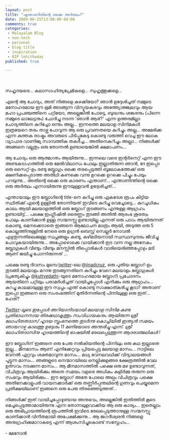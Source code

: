 ```yaml
---
layout: post
title: "എന്താണിതിന്റെ ഒക്കെ അര്‍ത്ഥം?"
date: 2009-06-25T13:08:00-04:00
comments: true
categories:
 - Malayalam Blog
 - non-tech
 - personal
 - blog title
 - inspiration
 - RIP lohithadas
published: true

---
```


<div class='post'>
<br /><br />സഹൃദയരെ... കലാസാഹിത്യപ്രേമികളെ... സുഹൃത്തുക്കളെ...<br /><br />എന്റെ ആ ചോദ്യം,  അത് നിങ്ങളെ കുഴക്കിയോ? ഞാന്‍ ഉദ്ദേശിച്ചത് നമ്മുടെ മനോഹരമായ ഈ ഭൂമി അടങ്ങുന്ന വിസ്മയകരവും അത്ത്യോജ്ജ്വലവും ആയ മഹാ പ്രപഞ്ചത്തിനെ പറ്റിയോ, അല്ലെങ്കില്‍ പോട്ടെ, ബുദ്ധനും ശങ്കരനും (പിന്നെ നമ്മുടെ ലാലേട്ടനും) ചോദിച്ചു നടന്ന 'ഞാന്‍ ആര്?' എന്ന ഉത്തരമില്ലാ ചോദ്യത്തിനെ കുറിച്ചോ ഒന്നും അല്ല... ഇന്നത്തെ മലയാള സിനിമകള്‍ ഇത്രയേറെ തരം താഴ്ന്നു പോവുന്ന ആ ഒരു പ്രവണതയെ കുറിച്ചും അല്ല... അമേരിക്ക എന്ന കുത്തക രാഷ്ട്രം അവരുടെ പിടിപ്പുകേടു കൊണ്ടു വരുത്തി വെച്ച ഈ ലോക വ്യാപാര വാണിജ്യ സാമ്പത്തിക തകര്‍ച്ച... അതിനെകുറിച്ചും അല്ലാ... നിങ്ങള്‍ക്ക്‌ അങ്ങനെ വല്ലതും ഒരു തോന്നല്‍ ഉണ്ടായെങ്കില്‍ ക്ഷമാപണം...<br /><br />ആ ചോദ്യം ഒരു ആത്മഗതം ആയിരുന്നു... ഇന്നലെ വരെ ഇന്റര്‍നെറ്റ് എന്ന ഈ അണ്ടകടാഹത്തില്‍ ഒരു മേല്‍വിലാസം പോലും ഇല്ലാതിരുന്ന ഞാന്‍, ദേ ഇപ്പൊ ഒരു സൈറ്റ്-ഉം രണ്ടു ബ്ലോഗും ഒക്കെ തരപ്പെടുത്തി ബൂലോകത്തേക്ക് ഒരു ക്ഷണിക്കപ്പെടാത്ത അതിഥി കണക്കെ വന്നു ഉറക്കെ ഉറക്കെ പിച്ചും പേയും പറയുന്നു... അതിന്റെ ഒക്കെ ഒരു കാരണം എന്താണ്... എന്താണിന്തിന്റെ ഒക്കെ ഒരു അര്‍ത്ഥം എന്നായിരുന്നു ഈയുള്ളവന്‍ ഉദ്ദേശിച്ചത്...<br /><br />എന്തായാലും ഈ ബ്ലോഗിന്റെ title-നെ കുറിച്ചു ഒരു ഏകദേശ രൂപം കിട്ടിയ സ്ഥിതിക്ക് എന്റെ ഉള്ളില്‍ തോന്നിയത് ഇവിടെ കുറിച്ചു വെച്ചോട്ടെ... കുറച്ചധികം കാലം ആയി മലയാളത്തില്‍ ഒരു ബ്ലോഗ് തുടങ്ങണം എന്നുള്ള ആഗ്രഹം ഉണ്ടായിട്ട്... പക്ഷെ ഇംഗ്ലീഷില്‍ ഒരെണ്ണം തുടങ്ങി അതില്‍ ആരംഭ ശൂരത്വം പോലും കാണിക്കാന്‍ ഉള്ള സന്മനസ്സു ഉണ്ടായില്ല എന്നത് ഒരു പാഠം ആയിരുന്നത് കൊണ്ടു, മെനക്കെടാതെ ഇങ്ങനെ ആലോചന മാത്രം ആയി, അടുത്ത ഒരു 5 കൊല്ലത്തിനുള്ളില്‍ നേരെ ഒരു ഉഗ്രന്‍ ബെസ്റ്റ് സെല്ലര്‍ നോവല്‍ എഴുതുന്നതിലെക്കുള്ള സ്വപ്നങ്ങളും കണ്ടു, കുഴിമടിയനായി സ്വസ്ഥസുന്ദരം ജീവിച്ചു പോവുകയായിരുന്നു... അപ്പോഴൊക്കെ വായിക്കാന്‍ ഇട വന്ന നല്ല അനേകം ബ്ലോഗുകള്‍ വീണ്ടും വീണ്ടും മനസ്സില്‍ തീപ്പൊരികള്‍ വാരിയെരിഞ്ഞപ്പോഴും മടി ആണ് ജയിച്ചു പോന്നിരുന്നത് ...<br /><br />പക്ഷെ രണ്ടു ദിവസം മുമ്പെ <a href="http://twitter.com/">twitter</a>-ലെ @<a href="http://twitter.com/jinadcruz">jinadcruz</a>,  ഒരു പുതിയ ബ്ലോഗ്-ഉം തുടങ്ങി മലയാളം മറന്നു തുടങ്ങുന്നതിനെ കുറിച്ചും വേറെ മലയാളം ബ്ലോഗുകള്‍ (പ്രത്യേകിച്ചും @<a href="http://twitter.com/kuttyedathi">kuttyedathi</a>-യുടെ മനോഹരമായ ബ്ലോഗ്) പ്രചോദനം ആയതിനെ പറ്റിയും പരാമര്‍ശിച്ചത് വായിച്ചപ്പോള്‍ എനിക്കും ഒരു ആഗ്രഹം... കുറച്ചു കാലമായുള്ള ഈ സ്വപ്നം എന്ത് കൊണ്ടു സാക്ഷാത്കരിച്ചു കൂടാ? അതാണ്‌ ഇപ്പൊ ഇങ്ങനെ ഒരു സംരംഭത്തിന് മുതിര്‍ന്നതിന്റെ പിന്നിലുള്ള ഒരു ഇത്... ഹേത്‌?<br /><br /><i><a href="http://twitter.com/">Twitter</a>-ലൂടെ ഇപ്പോള്‍ അറിയാനിടയായി മലയാള സിനിമ കണ്ട പ്രതിഭാധനനായ തിരക്കഥാകൃത്തും സംവിധായകനും ആയിരുന്ന ശ്രീ ലോഹിതതദാസ് ഹൃദയ സ്തംഭനത്തെ തുടര്‍ന്നു കൊച്ചിയില്‍ ഇന്ത്യന്‍ സമയം ഞായറാഴ്ച കാലത്തു ഉദ്ദേശം 11 മണിയോടെ അന്തരിച്ചു  എന്ന്. ശ്രീ ലോഹിതദാസിനു ഹൃദയത്തിന്റെ ഭാഷയില്‍ രേഖപ്പെടുത്തുന്ന ആദരാഞ്ജലികള്‍ !</i><br /><br />ഈ ബ്ലോഗിന് ഇങ്ങനെ ഒരു പേരു നല്‍കിയതിന്റെ പിന്നിലും ഒരു കഥ ഇല്ലാതെ ഇല്ല... മീനമാസം ആണ് എനിക്കേറ്റവും പ്രിയപ്പെട്ട മലയാള മാസം... നാട്ടിലെ വേനല്‍ ഏറ്റവും ശക്തമാവുന്ന മാസം... മധ്യ വേനലവധിക്ക് വിദ്യാലയങ്ങള്‍ പൂട്ടുന്ന മാസം... ഞങ്ങളുടെ നെന്മാറയിലെ നെല്ലിക്കുളങ്ങര ക്ഷേത്രത്തില്‍ വേല ഉത്സവം നടക്കുന്ന മാസം... ആ മീനമാസത്തില്‍ പക്ഷെ ഒരു മഴ ഉണ്ടാവുന്നത്, വിചിത്രവും ആയിരിക്കും അതെ സമയം വളരെ അധികം കുളിര്‍മ്മ തരുന്ന ഒരു സംഭവും ആയിരിക്കും... ഈ ബ്ലോഗ് അതേ പോലെ അല്പം വിചിത്രവും പക്ഷെ അതിനേക്കാളുപരി വായനക്കാര്‍ക്ക്‌ ഒരു തണ്ണീര്‍പ്പന്തലിന്റെ ഗുണവും ചെയ്യുമെന്ന പ്രതീക്ഷയിലാണ് ഇങ്ങനെ ഒരു പേരു തിരഞ്ഞെടുത്തത്...<br /><br />നിങ്ങള്‍ക്ക്‌ ഇത് വായിച്ചപ്പോഴുണ്ടായ അനുഭവം, അല്ലെങ്കില്‍ ഇതിത്തിരി കൂടെ മെച്ചപ്പെടുത്താമായിരുന്നു എന്ന തോന്നലുളവാക്കിയ ആ ഒരു കാര്യം... ഇതെല്ലാം ഒരു അഭിപ്രായത്തിന്റെ രൂപത്തില്‍ ഇവിടെ രേഖപ്പെടുത്താനുള്ള സന്മനസ്സു കാണിക്കാന്‍ വിനീതമായി അപേക്ഷിക്കുന്നു... ആ ജഗദീശ്വരന്‍ നിങ്ങളെ അനുഗ്രഹിക്കുമാറാകട്ടെ  എന്ന് ആശംസിച്ചുകൊണ്ട് സസ്നേഹം...<br /><br />- മേനോന്‍ <br /></div>
